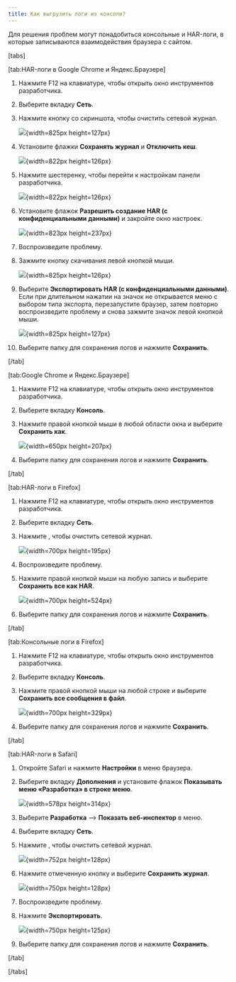 ```yaml
---
title: Как выгрузить логи из консоли?
---
```


Для решения проблем могут понадобиться консольные и HAR-логи, в которые записываются взаимодействия браузера с сайтом.

[tabs]

[tab:HAR-логи в Google Chrome и Яндекс.Браузере]

1. Нажмите F12 на клавиатуре, чтобы открыть окно инструментов разработчика.

2. Выберите вкладку **Сеть**.

3. Нажмите кнопку со скриншота, чтобы очистить сетевой журнал.

   ![](./kak-vygruzit-logi.png){width=825px height=127px}

4. Установите флажки **Сохранять журнал** и **Отключить кеш**.

   ![](./kak-vygruzit-logi-2.png){width=822px height=126px}

5. Нажмите шестеренку, чтобы перейти к настройкам панели разработчика.

   ![](./kak-vygruzit-logi-3.png){width=822px height=126px}

6. Установите флажок **Разрешить создание HAR (с конфиденциальными данными)** и закройте окно настроек.

   ![](./kak-vygruzit-logi-4.png){width=823px height=237px}

7. Воспроизведите проблему.

8. Зажмите кнопку скачивания левой кнопкой мыши.

   ![](./kak-vygruzit-logi-5.png){width=825px height=126px}

9. Выберите **Экспортировать HAR (с конфиденциальными данными)**. Если при длительном нажатии на значок не открывается меню с выбором типа экспорта, перезапустите браузер, затем повторно воспроизведите проблему и снова зажмите значок левой кнопкой мыши.

   ![](./kak-vygruzit-logi-6.png){width=825px height=127px}

10. Выберите папку для сохранения логов и нажмите **Сохранить**.

[/tab]

[tab:Google Chrome и Яндекс.Браузере]

1. Нажмите F12 на клавиатуре, чтобы открыть окно инструментов разработчика.

2. Выберите вкладку **Консоль**.

3. Нажмите правой кнопкой мыши в любой области окна и выберите **Сохранить как**.

   ![](./kak-vygruzit-logi-7.png){width=650px height=207px}

4. Выберите папку для сохранения логов и нажмите **Сохранить**.

[/tab]

[tab:HAR-логи в Firefox]

1. Нажмите F12 на клавиатуре, чтобы открыть окно инструментов разработчика.

2. Выберите вкладку **Сеть**.

3. Нажмите , чтобы очистить сетевой журнал.

   ![](./kak-vygruzit-logi-8.png){width=700px height=195px}

4. Воспроизведите проблему.

5. Нажмите правой кнопкой мыши на любую запись и выберите **Сохранить все как HAR**.

   ![](./kak-vygruzit-logi-9.png){width=700px height=524px}

6. Выберите папку для сохранения логов и нажмите **Сохранить**.

[/tab]

[tab:Консольные логи в Firefox]

1. Нажмите F12 на клавиатуре, чтобы открыть окно инструментов разработчика.

2. Выберите вкладку **Консоль**.

3. Нажмите правой кнопкой мыши на любой строке и выберите **Сохранить все сообщения в файл**.

   ![](./kak-vygruzit-logi-10.png){width=700px height=329px}

4. Выберите папку для сохранения логов и нажмите **Сохранить**.

[/tab]

[tab:HAR-логи в Safari]

1. Откройте Safari и нажмите **Настройки** в меню браузера.

2. Выберите вкладку **Дополнения** и установите флажок **Показывать меню «Разработка» в строке меню**.

   ![](./kak-vygruzit-logi-11.png){width=578px height=314px}

3. Выберите **Разработка** --> **Показать веб-инспектор** в меню.

4. Выберите вкладку **Сеть**.

5. Нажмите , чтобы очистить сетевой журнал.

   ![](./kak-vygruzit-logi-12.png){width=752px height=128px}

6. Нажмите отмеченную кнопку и выберите **Сохранить журнал**.

   ![](./kak-vygruzit-logi-13.png){width=750px height=128px}

7. Воспроизведите проблему.

8. Нажмите **Экспортировать**.

   ![](./kak-vygruzit-logi-14.png){width=750px height=125px}

9. Выберите папку для сохранения логов и нажмите **Сохранить**.

[/tab]

[/tabs]




